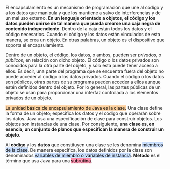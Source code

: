 El encapsulamiento es un mecanismo de programación que une al código y a los datos que manipula y que los mantiene a salvo de interferencias y de un mal uso externo. **En un lenguaje orientado a objetos, el código y los datos pueden unirse de tal manera que pueda crearse una caja negra de contenido independiente**. Dentro de la caja están todos los datos y el código necesarios. Cuando el código y los datos están vinculados de esta manera, se crea un objeto. En otras palabras, un objeto es el dispositivo que soporta el encapsulamiento.

Dentro de un objeto, el código, los datos, o ambos, pueden ser _privados_, o _públicos_, en relación con dicho objeto. El código o los datos privados son conocidos para la otra parte del objeto, y sólo ésta puede tener acceso a ellos. Es decir, una parte del programa que se encuentra fuera del objeto no puede acceder al código o los datos privados. Cuando el código o los datos son públicos, otras partes de su programa pueden acceder a ellos aunque estén definidos dentro del objeto. Por lo general, las partes públicas de un objeto se usan para proporcionar una interfaz controlada a los elementos privados de un objeto.

<mark style="background: #FFB86CA6;">La unidad básica de encapsulamiento de Java es la clase.</mark> Una clase define la forma de un objeto; especifica los datos y el código que operarán sobre los datos. Java usa una especificación de clase para construir objetos. Los objetos son instancias de una clase. Por consiguiente, **una clase es, en esencia, un conjunto de planos que especifican la manera de construir un objeto**.

Al **código** y los **datos** que constituyen una clase se les denomina <mark style="background: #ADCCFFA6;">miembros de la clase</mark>. De manera específica, los datos definidos por la clase son denominados <mark style="background: #ADCCFFA6;">variables de miembro o variables de instancia</mark>. **Método** es el término que usa Java para una <mark style="background: #FF5582A6;">subrutina</mark>.
